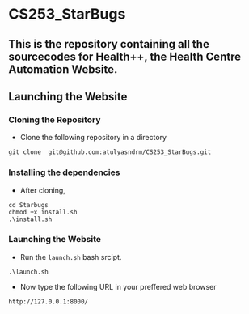 # CS253_StarBugs
This is the repository containing all the sourcecodes for Health++, the Health Centre Automation Website.
---
## Launching the Website


### Cloning the Repository

- Clone the following repository in a directory 

```
git clone  git@github.com:atulyasndrm/CS253_StarBugs.git
```

### Installing the dependencies

- After cloning, 

```
cd Starbugs
chmod +x install.sh
.\install.sh
```

### Launching the Website

- Run the ```launch.sh``` bash srcipt. 
```
.\launch.sh
```

- Now type the following URL in your preffered web browser
```
http://127.0.0.1:8000/
```
